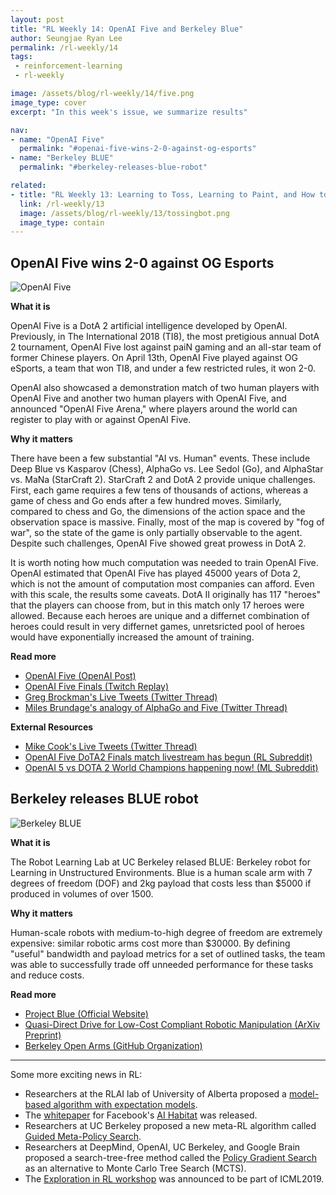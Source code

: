 ```yaml
---
layout: post
title: "RL Weekly 14: OpenAI Five and Berkeley Blue"
author: Seungjae Ryan Lee
permalink: /rl-weekly/14
tags:
 - reinforcement-learning
 - rl-weekly

image: /assets/blog/rl-weekly/14/five.png
image_type: cover
excerpt: "In this week's issue, we summarize results"

nav:
- name: "OpenAI Five"
  permalink: "#openai-five-wins-2-0-against-og-esports"
- name: "Berkeley BLUE"
  permalink: "#berkeley-releases-blue-robot"

related:
- title: "RL Weekly 13: Learning to Toss, Learning to Paint, and How to Explain RL"
  link: /rl-weekly/13
  image: /assets/blog/rl-weekly/13/tossingbot.png
  image_type: contain
---
```



## OpenAI Five wins 2-0 against OG Esports

<div class="w60" style="margin: 10px auto;">
  <img src="{{ absolute_url }}/assets/blog/rl-weekly/14/five.png" alt="OpenAI Five">
</div>

**What it is**

OpenAI Five is a DotA 2 artificial intelligence developed by OpenAI. Previously, in The International 2018 (TI8), the most pretigious annual DotA 2 tournament, OpenAI Five lost against paiN gaming and an all-star team of former Chinese players. On April 13th, OpenAI Five played against OG eSports, a team that won TI8, and under a few restricted rules, it won 2-0.

OpenAI also showcased a demonstration match of two human players with OpenAI Five and another two human players with OpenAI Five, and announced "OpenAI Five Arena," where players around the world can register to play with or against OpenAI Five.

**Why it matters**

There have been a few substantial "AI vs. Human" events. These include Deep Blue vs Kasparov (Chess), AlphaGo vs. Lee Sedol (Go), and AlphaStar vs. MaNa (StarCraft 2). StarCraft 2 and DotA 2 provide unique challenges. First, each game requires a few tens of thousands of actions, whereas a game of chess and Go ends after a few hundred moves. Similarly, compared to chess and Go, the dimensions of the action space and the observation space is massive. Finally, most of the map is covered by "fog of war", so the state of the game is only partially observable to the agent. Despite such challenges, OpenAI Five showed great prowess in DotA 2.

It is worth noting how much computation was needed to train OpenAI Five. OpenAI estimated that OpenAI Five has played 45000 years of Dota 2, which is not the amount of computation most companies can afford. Even with this scale, the results some caveats. DotA II originally has 117 "heroes" that the players can choose from, but in this match only 17 heroes were allowed. Because each heroes are unique and a differnet combination of heroes could result in very differnet games, unretsricted pool of heroes would have exponentially increased the amount of training.

**Read more**

- [OpenAI Five (OpenAI Post)](https://openai.com/blog/openai-five/)
- [OpenAI Five Finals (Twitch Replay)](https://www.twitch.tv/videos/410533063)
- [Greg Brockman's Live Tweets (Twitter Thread)](https://twitter.com/gdb/status/1117141848739459072)
- [Miles Brundage's analogy of AlphaGo and Five (Twitter Thread)](https://twitter.com/Miles_Brundage/status/1117466931013881857)

**External Resources**

- [Mike Cook's Live Tweets (Twitter Thread)](https://twitter.com/mtrc/status/1117085381801992192)
- [OpenAI Five DoTA2 Finals match livestream has begun (RL Subreddit)](https://www.reddit.com/r/reinforcementlearning/comments/bctqmv/n_openai_five_dota2_finals_match_livestream_has/)
- [OpenAI 5 vs DOTA 2 World Champions happening now! (ML Subreddit)](https://www.reddit.com/r/MachineLearning/comments/bcumrs/d_openai_5_vs_dota_2_world_champions_happening_now/)



## Berkeley releases BLUE robot

<div class="w60" style="margin: 10px auto;">
  <img src="{{ absolute_url }}/assets/blog/rl-weekly/14/blue.jpg" alt="Berkeley BLUE">
</div>

**What it is**

The Robot Learning Lab at UC Berkeley relased BLUE: Berkeley robot for Learning in Unstructured Environments. Blue is a human scale arm with 7 degrees of freedom (DOF) and 2kg payload that costs less than $5000 if produced in volumes of over 1500.

**Why it matters**

Human-scale robots with medium-to-high degree of freedom are extremely expensive: similar robotic arms cost more than $30000. By defining "useful" bandwidth and payload metrics for a set of outlined tasks, the team was able to successfully trade off unneeded performance for these tasks and reduce costs.

**Read more**

- [Project Blue (Official Website)](http://rll.berkeley.edu/blue/)
- [Quasi-Direct Drive for Low-Cost Compliant Robotic Manipulation (ArXiv Preprint)](https://arxiv.org/abs/1904.03815)
- [Berkeley Open Arms (GitHub Organization)](https://github.com/berkeleyopenarms)


---

Some more exciting news in RL:

- Researchers at the RLAI lab of University of Alberta proposed a [model-based algorithm with expectation models](https://arxiv.org/abs/1904.01191).
- The [whitepaper](https://arxiv.org/abs/1904.01201) for Facebook's [AI Habitat](https://aihabitat.org/) was released.
- Researchers at UC Berkeley proposed a new meta-RL algorithm called [Guided Meta-Policy Search](https://arxiv.org/abs/1904.00956).
- Researchers at DeepMind, OpenAI, UC Berkeley, and Google Brain proposed a search-tree-free method called the [Policy Gradient Search](https://arxiv.org/abs/1904.03646) as an alternative to Monte Carlo Tree Search (MCTS).
- The [Exploration in RL workshop](https://sites.google.com/view/erl-2019) was announced to be part of ICML2019.

